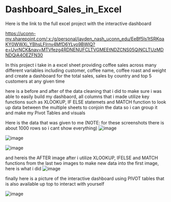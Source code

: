 # Dashboard_Sales_in_Excel

Here is the link to the full excel project with the interactive dashboard

https://uconn-my.sharepoint.com/:x:/g/personal/jayden_nash_uconn_edu/EeBf5Is1tSRKqaKY0WWXi_YBhsLFlrnv4MfD6YLyo9BWlQ?e=UyrNCK&nav=MTVfezg4RDNENUFCLTVGMEEtNDZCNS05QjNCLTUzMDNDQjA4OEZFN30


In this project i take in a excel sheet providing coffee sales across many different variables including customer, coffee name, coffee roast and weight and create a dashboard for the total sales, sales by country and top 5 customers at any given time





here is a before and after of the data cleaning that i did to make sure i was able to easily build my dashbaord, all columns that i made utilize key functions such as XLOOKUP, IF ELSE statemets and MATCH function to look up data between the multiple sheets to conjoin the data so i can group it and make my Pivot Tables and visuals


Here is the data that was given to me (NOTE: for these screenshots there is about 1000 rows so i cant show everything)
![image](https://github.com/JaydenNash/Dashboard_Sales_in_Excel/assets/139580920/7d5f9275-fa62-411b-b7a4-15a5d47f49aa)

![image](https://github.com/JaydenNash/Dashboard_Sales_in_Excel/assets/139580920/9fb49127-b114-4f9b-8cec-ac79cb8302e5)

![image](https://github.com/JaydenNash/Dashboard_Sales_in_Excel/assets/139580920/de40a39d-4f3b-4f89-81ed-8225a14338b8)


and hereis the AFTER image after i utilize XLOOKUP, IFELSE and MATCH functions from the last two images to make new data into the first image, 
here is what i did 
![image](https://github.com/JaydenNash/Dashboard_Sales_in_Excel/assets/139580920/1049ad1f-4f34-405a-b011-6032cf71d3cb)

finally here is a picture of the interactive dashboard using PIVOT tables that is also available up top to interact with yourself 

![image](https://github.com/JaydenNash/Dashboard_Sales_in_Excel/assets/139580920/398edfff-1330-40e1-93bc-a9d31076b3f3)









